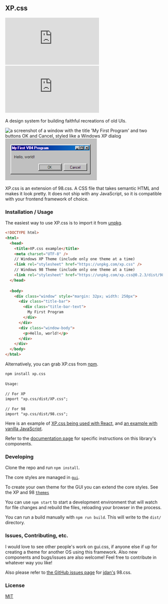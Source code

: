 ## XP.css

[![npm](https://img.shields.io/npm/v/xp.css)](http://npm.im/xp.css)
[![gzip size](https://img.shields.io/bundlephobia/minzip/xp.css)](https://unpkg.com/xp.css)

A design system for building faithful recreations of old UIs.

<img alt="a screenshot of a window with the title 'My First Program' and two buttons OK and Cancel, styled like a Windows XP dialog" src="https://github.com/botoxparty/XP.css/blob/master/docs/window.png?raw=true" height="133">

<img alt="a screenshot of a window with the title 'My First Program' and two buttons OK and Cancel, styled like a Windows 98 dialog" src="https://github.com/jdan/98.css/blob/master/docs/window.png?raw=true" height="133">

XP.css is an extension of 98.css. A CSS file that takes semantic HTML and makes it look pretty. It does not ship with any JavaScript, so it is compatible with your frontend framework of choice.

### Installation / Usage

The easiest way to use XP.css is to import it from [unpkg](https://unpkg.com/).

```html
<!DOCTYPE html>
<html>
  <head>
    <title>XP.css example</title>
    <meta charset="UTF-8" />
    // Windows XP Theme (include only one theme at a time)
    <link rel="stylesheet" href="https://unpkg.com/xp.css" />
    // Windows 98 Theme (include only one theme at a time)
    <link rel="stylesheet" href="https://unpkg.com/xp.css@0.2.3/dist/98.css" />
  </head>

  <body>
    <div class="window" style="margin: 32px; width: 250px">
      <div class="title-bar">
        <div class="title-bar-text">
          My First Program
        </div>
      </div>
      <div class="window-body">
        <p>Hello, world!</p>
      </div>
    </div>
  </body>
</html>
```

Alternatively, you can grab XP.css from [npm](https://www.npmjs.com/package/xp.css).

```
npm install xp.css

Usage:

// For XP
import "xp.css/dist/XP.css";

// For 98
import "xp.css/dist/98.css";
```

Here is an example of [XP.css being used with React](https://codesandbox.io/s/silly-bas-dln9t?file=/src/index.js), and [an example with vanilla JavaScript](https://codesandbox.io/s/vigilant-night-2jkz3?file=/index.html).

Refer to the [documentation page](https://botoxparty.github.io/XP.css/) for specific instructions on this library's components.

### Developing

Clone the repo and run `npm install`.

The core styles are managed in [`gui`](https://github.com/botoxparty/XP.css/tree/master/gui).

To create your own theme for the GUI you can extend the core styles. See the XP and 98 [`themes`](https://github.com/botoxparty/XP.css/tree/master/themes)

You can use `npm start` to start a development environment that will watch for file changes and rebuild the files, reloading your browser in the process.

You can run a build manually with `npm run build`. This will write to the `dist/` directory.

### Issues, Contributing, etc.

I would love to see other people's work on gui.css, if anyone else if up for creating a theme for another OS using this framework. Also new components and bugs/issues are also welcome! Feel free to contribute in whatever way you like!

Also please refer to [the GitHub issues page](https://github.com/jdan/98.css/issues) for [jdan's](https://twitter.com/jdan) 98.css.

### License

[MIT](https://github.com/botoxparty/XP.css/blob/master/LICENSE)
